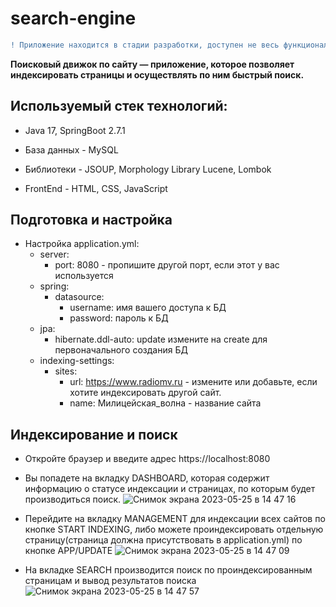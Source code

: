 # search-engine
```diff
! Приложение находится в стадии разработки, доступен не весь функционал!!!
```
**Поисковый движок по сайту — приложение, которое позволяет индексировать страницы и осуществлять по ним быстрый поиск.**

## Используемый стек технологий:

* Java 17, SpringBoot 2.7.1

* База данных - MySQL

* Библиотеки - JSOUP, Morphology Library Lucene, Lombok

* FrontEnd - HTML, CSS, JavaScript 

## Подготовка и настройка 

* Настройка application.yml:
  - server: 
    - port: 8080 - пропишите другой порт, если этот у вас используется
  - spring:
    - datasource:  
       - username: имя вашего доступа к БД       
       - password: пароль к БД
  - jpa:
    - hibernate.ddl-auto: update измените на create для первоначального создания БД  
  - indexing-settings:
    - sites:
       - url: https://www.radiomv.ru - измените или добавьте, если хотите индексировать другой сайт.                        
       - name: Милицейская_волна - название сайта  
       
## Индексирование и поиск 

* Откройте браузер и введите адрес https://localhost:8080
* Вы попадете на вкладку DASHBOARD, которая содержит информацию о статусе индексации и страницах, по которым будет производиться поиск.
![Снимок экрана 2023-05-25 в 14 47 16](https://github.com/AndreiKonovalov/search-engine/assets/96517761/a985fa5d-768a-44a4-a03b-c101753cfcf1)

* Перейдите на вкладку MANAGEMENT для индексации всех сайтов по кнопке START INDEXING, либо можете проиндексировать отдельную страницу(страница должна присутствовать в application.yml) по кнопке APP/UPDATE
![Снимок экрана 2023-05-25 в 14 47 09](https://github.com/AndreiKonovalov/search-engine/assets/96517761/984a9e14-f9ad-45cc-90ad-bb83fc925327)

* На вкладке SEARCH производится поиск по проиндексированным страницам и вывод результатов поиска
![Снимок экрана 2023-05-25 в 14 47 57](https://github.com/AndreiKonovalov/search-engine/assets/96517761/32c328e9-6cf3-465b-8d8d-a4f96d204d86)

